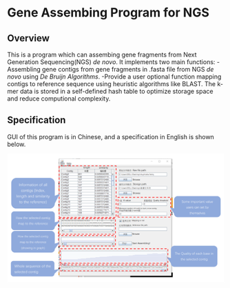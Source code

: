 # Gene Assembing Program for NGS
## Overview


This is a program which can assembing gene fragments from Next Generation Sequencing(NGS) *de novo*.
It implements two main functions:
-Assembling gene contigs from gene fragments in .fasta file from NGS *de novo* using *De Bruijn Algorithms*.
-Provide a user optional function mapping contigs to reference sequence using heuristic algorithms like BLAST.
The k-mer data is stored in a self-defined hash table to optimize storage space and reduce computional complexity.



## Specification

GUI of this program is in Chinese, and a specification in English is shown below.

![Specification](https://github.com/hejj16/Gene-Assembing-Program/blob/main/Specification.PNG)



